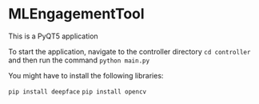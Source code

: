 # MLEngagementTool
This is a PyQT5 application

To start the application, navigate to the controller directory `cd controller` and then
run the command `python main.py`

You might have to install the following libraries:

`pip install deepface`
`pip install opencv`

